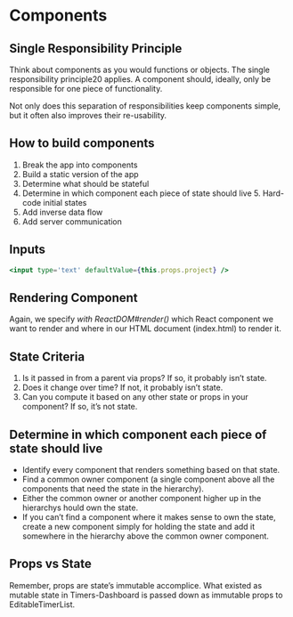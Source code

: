 # Components

## Single Responsibility Principle

Think about components as you would functions or objects. The single responsibility principle20 applies. A component should, ideally, only be responsible for one piece of functionality.

Not only does this separation of responsibilities keep components simple, but it often also improves their re-usability.

## How to build components

1. Break the app into components
2. Build a static version of the app
3. Determine what should be stateful
4. Determine in which component each piece of state should live 5. Hard-code initial states
6. Add inverse data flow
7. Add server communication

## Inputs

```jsx
<input type='text' defaultValue={this.props.project} />
```

## Rendering Component

Again, we specify *with ReactDOM#render()* which React component we want to render and where in our HTML document (index.html) to render it.

## State Criteria

1. Is it passed in from a parent via props? If so, it probably isn’t state.
2. Does it change over time? If not, it probably isn’t state.
3. Can you compute it based on any other state or props in your component? If so, it’s not state.

## Determine in which component each piece of state should live

* Identify every component that renders something based on that state.
* Find a common owner component (a single component above all the components
that need the state in the hierarchy).
* Either the common owner or another component higher up in the hierarchys hould own the state.
* If you can’t find a component where it makes sense to own the state, create a new component simply for holding the state and add it somewhere in the hierarchy above the common owner component.

## Props vs State

Remember, props are state’s immutable accomplice. What existed as mutable state in Timers-Dashboard is passed down as immutable props to EditableTimerList.